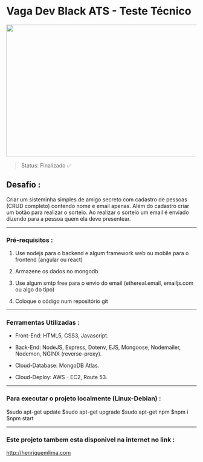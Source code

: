 # Vaga Dev Black ATS - Teste Técnico

<img src="https://lh4.googleusercontent.com/ka6dUMVWOjpdb-znxYAaukJUxaQHlPkhzvcq0mzAuiuL2XZm9mFm3S1qKRa9KdeqALKZvXMh_n-XSCwaAm9LH_Xz42sw1jYbu6oPnNA_7uf-WJx3RSINhMQgW09i9HYRlMMvfTxG"  width="800" height="350">

> Status: Finalizado ✅


## Desafio :

Criar um sisteminha simples de amigo secreto com cadastro de pessoas (CRUD completo) contendo nome e email apenas. Além do cadastro criar um botão para realizar o sorteio. Ao realizar o sorteio um email é enviado dizendo para a pessoa quem ela deve presentear.

---

### Pré-requisitos :

1. Use nodejs para o backend e algum framework web ou mobile para o frontend (angular ou react)

2. Armazene os dados no mongodb

3. Use algum smtp free para o envio do email (ethereal.email, emailjs.com ou algo do tipo)

4. Coloque o código num repositório git

---
### Ferramentas Utilizadas :

- Front-End: HTML5, CSS3, Javascript.

- Back-End: NodeJS, Express, Dotenv, EJS, Mongoose, Nodemailer, Nodemon, NGINX (reverse-proxy).

- Cloud-Database: MongoDB Atlas.

- Cloud-Deploy: AWS - EC2, Route 53.

---

### Para executar o projeto localmente (Linux-Debian) :

$sudo apt-get update
$sudo apt-get upgrade
$sudo apt-get npm
$npm i
$npm start

---

### Este projeto tambem esta disponivel na internet no link :

http://henriquemlima.com


